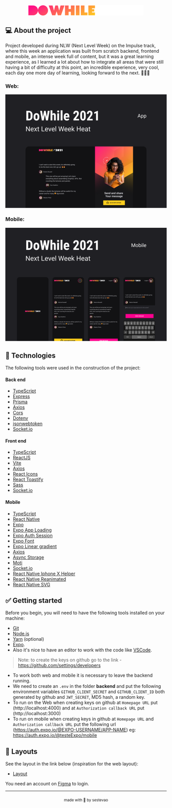 <div align="center">
  <img src=".github/logo.svg" alt="logo">
</div>


## 💻 About the project

Project developed during NLW (Next Level Week) on the Impulse track, where this week an application was built from scratch backend, frontend and mobile, an intense week full of content, but it was a great learning experience, as I learned a lot about how to integrate all areas that were still having a bit of difficulty at this point, an incredible experience, very cool, each day one more day of learning, looking forward to the next. 🚀🚀🚀

### Web:

<p align="center">
  <img src=".github/Capa.png" alt="webDowhile" />
</p>

### Mobile:

<p align="center">
  <img src=".github/MobileCapa.png" alt="mobileDowhile" />
</p>

## 🧪 Technologies

The following tools were used in the construction of the project:

#### Back end

- [TypeScript](https://www.typescriptlang.org/)
- [Express](https://expressjs.com/en/starter/installing.html)
- [Prisma](https://www.prisma.io/docs/)
- [Axios](https://axios-http.com/docs/intro)
- [Cors](https://socket.io/docs/v3/handling-cors/)
- [Dotenv](https://openbase.com/js/dotenv/)
- [jsonwebtoken](https://jwt.io/libraries)
- [Socket.io](https://socket.io/docs/v4/)

#### Front end

- [TypeScript](https://www.typescriptlang.org/docs/handbook/utility-types.html)
- [ReactJS](https://reactjs.org/docs/getting-started.html)
- [Vite](https://vitejs.dev/)
- [Axios](https://axios-http.com/docs/intro)
- [React Icons](https://react-icons.github.io/react-icons/)
- [React Toastify](https://fkhadra.github.io/react-toastify/introduction)
- [Sass](https://sass-lang.com/documentation)
- [Socket.io](https://socket.io/docs/v4/client-api/)

#### Mobile

- [TypeScript](https://www.typescriptlang.org/docs/handbook/utility-types.html)
- [React Native](https://reactnative.dev/docs/getting-started)
- [Expo](https://docs.expo.dev/)
- [Expo App Loading](https://docs.expo.dev/versions/latest/sdk/app-loading/)
- [Expo Auth Session](https://docs.expo.dev/versions/latest/sdk/auth-session/)
- [Expo Font](https://docs.expo.dev/versions/latest/sdk/font/)
- [Expo Linear gradient](https://docs.expo.dev/versions/latest/sdk/linear-gradient/)
- [Axios](https://axios-http.com/docs/intro)
- [Async Storage](https://reactnative.dev/docs/asyncstorage)
- [Moti](https://moti.fyi/)
- [Socket.io](https://socket.io/docs/v4/client-api/)
- [React Native Iphone X Helper](https://www.npmjs.com/package/react-native-iphone-x-helper)
- [React Native Reanimated](https://docs.expo.dev/versions/latest/sdk/reanimated/)
- [React Native SVG](https://docs.expo.dev/versions/latest/sdk/svg/)

## ✅ Getting started

Before you begin, you will need to have the following tools installed on your machine:

- [Git](https://git-scm.com/)
- [Node.js](https://nodejs.org/en/)
- [Yarn](https://yarnpkg.com/) (optional)
- [Expo](https://expo.dev/).
- Also it's nice to have an editor to work with the code like [VSCode](https://code.visualstudio.com/).

> Note: to create the keys on github go to the link - https://github.com/settings/developers

- To work both web and mobile it is necessary to leave the backend running.
- We need to create an `.env` in the folder **backend** and put the following environment variables `GITHUB_CLIENT_SECRET` and `GITHUB_CLIENT_ID` both generated by github and `JWT_SECRET`, MD5 hash, a random key.
- To run on the Web when creating keys on github at `Homepage URL` put (http://localhost:4000) and at `Authorization callback URL` put (http://localhost:3000)
- To run on mobile when creating keys in github at `Homepage URL` and `Authorization callback URL` put the following url (https://auth.expo.io/@EXPO-USERNAME/APP-NAME) eg: https://auth.expo.io/@testeExpo/mobile

## 🎨 Layouts

See the layout in the link below (inspiration for the web layout):

- [Layout](https://www.figma.com/community/file/1031699316177416916)

You need an account on [Figma](http://figma.com/) to login.

---

<p align="center"><sub>made with 💜 by sestevao</sub></p>
